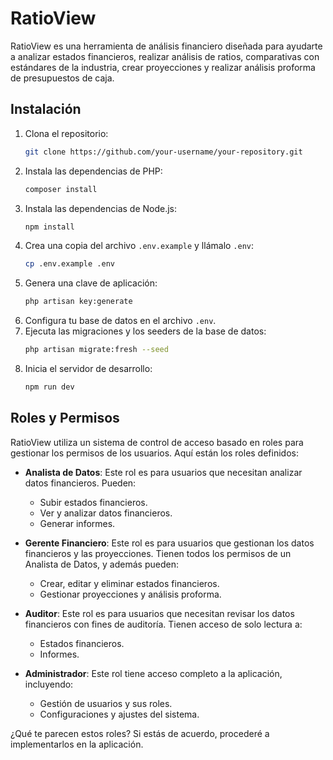 # RatioView

RatioView es una herramienta de análisis financiero diseñada para ayudarte a analizar estados financieros, realizar análisis de ratios, comparativas con estándares de la industria, crear proyecciones y realizar análisis proforma de presupuestos de caja.

## Instalación

1.  Clona el repositorio:
    ```bash
    git clone https://github.com/your-username/your-repository.git
    ```
2.  Instala las dependencias de PHP:
    ```bash
    composer install
    ```
3.  Instala las dependencias de Node.js:
    ```bash
    npm install
    ```
4.  Crea una copia del archivo `.env.example` y llámalo `.env`:
    ```bash
    cp .env.example .env
    ```
5.  Genera una clave de aplicación:
    ```bash
    php artisan key:generate
    ```
6.  Configura tu base de datos en el archivo `.env`.
7.  Ejecuta las migraciones y los seeders de la base de datos:
    ```bash
    php artisan migrate:fresh --seed
    ```
8.  Inicia el servidor de desarrollo:
    ```bash
    npm run dev
    ```

## Roles y Permisos

RatioView utiliza un sistema de control de acceso basado en roles para gestionar los permisos de los usuarios. Aquí están los roles definidos:

*   **Analista de Datos**: Este rol es para usuarios que necesitan analizar datos financieros. Pueden:
    *   Subir estados financieros.
    *   Ver y analizar datos financieros.
    *   Generar informes.

*   **Gerente Financiero**: Este rol es para usuarios que gestionan los datos financieros y las proyecciones. Tienen todos los permisos de un Analista de Datos, y además pueden:
    *   Crear, editar y eliminar estados financieros.
    *   Gestionar proyecciones y análisis proforma.

*   **Auditor**: Este rol es para usuarios que necesitan revisar los datos financieros con fines de auditoría. Tienen acceso de solo lectura a:
    *   Estados financieros.
    *   Informes.

*   **Administrador**: Este rol tiene acceso completo a la aplicación, incluyendo:
    *   Gestión de usuarios y sus roles.
    *   Configuraciones y ajustes del sistema.


¿Qué te parecen estos roles? Si estás de acuerdo, procederé a implementarlos en la aplicación.